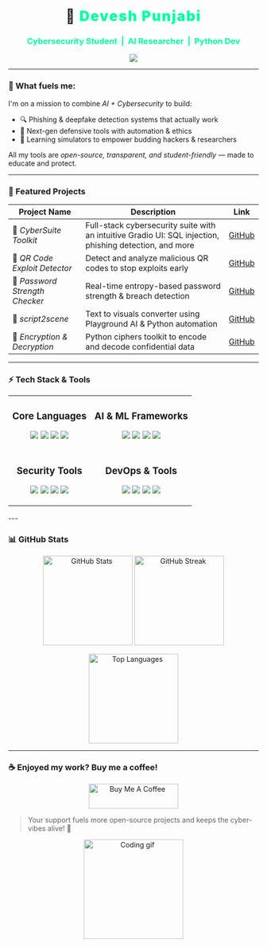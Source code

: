 <h1 align="center" style="font-weight: 900; letter-spacing: 2px;">
  👾 <span style="color:#00FFA3;">Devesh Punjabi</span>
</h1>

<h3 align="center" style="color:#00FFA3;">
  Cybersecurity Student &nbsp;|&nbsp; AI Researcher &nbsp;|&nbsp; Python Dev
</h3>

<p align="center">
  <img src="https://readme-typing-svg.demolab.com/?lines=Building%20AI%20against%20threats...;Scanning%20cyberspace...&font=Fira+Code&center=true&width=440&height=45&color=00FFAA&vCenter=true&size=22">
</p>


---

### 🧠 What fuels me:

I'm on a mission to combine *AI + Cybersecurity* to build:

- 🔍 Phishing & deepfake detection systems that actually work  
- 🔐 Next-gen defensive tools with automation & ethics  
- 🧪 Learning simulators to empower budding hackers & researchers  

All my tools are *open-source, transparent, and student-friendly* — made to educate and protect.

---

### 🚀 Featured Projects

| Project Name | Description | Link |
|--------------|-------------|------|
| 🚨 *CyberSuite Toolkit* | Full-stack cybersecurity suite with an intuitive Gradio UI: SQL injection, phishing detection, and more | [GitHub](https://github.com/deveshpujnabi/CyberSuite-Toolkit) |
| 🧬 *QR Code Exploit Detector* | Detect and analyze malicious QR codes to stop exploits early | [GitHub](https://github.com/deveshpujnabi/QR-Code-Exploit-Detector) |
| 🧰 *Password Strength Checker* | Real-time entropy-based password strength & breach detection | [GitHub](https://github.com/deveshpujnabi/Password-Strength-Checker) |
| 🎥 *script2scene* | Text to visuals converter using Playground AI & Python automation | [GitHub](https://github.com/deveshpujnabi/script2scene) |
| 🔐 *Encryption & Decryption* | Python ciphers toolkit to encode and decode confidential data | [GitHub](https://github.com/deveshpujnabi/encryption-and-decryption) |

---

### ⚡ Tech Stack & Tools

<table align="center"> <tr> <td align="center"> <h3>Core Languages</h3> <p> <img src="https://img.shields.io/badge/Python-3776AB?style=for-the-badge&logo=python&logoColor=white"/> <img src="https://img.shields.io/badge/Bash-4EAA25?style=for-the-badge&logo=gnu-bash&logoColor=white"/> <img src="https://img.shields.io/badge/SQL-4479A1?style=for-the-badge&logo=mysql&logoColor=white"/> <img src="https://img.shields.io/badge/JavaScript-F7DF1E?style=for-the-badge&logo=javascript&logoColor=black"/> </p> </td> <td align="center"> <h3>AI & ML Frameworks</h3> <p> <img src="https://img.shields.io/badge/PyTorch-EE4C2C?style=for-the-badge&logo=pytorch&logoColor=white"/> <img src="https://img.shields.io/badge/TensorFlow-FF6F00?style=for-the-badge&logo=tensorflow&logoColor=white"/> <img src="https://img.shields.io/badge/scikit--learn-F7931E?style=for-the-badge&logo=scikit-learn&logoColor=white"/> <img src="https://img.shields.io/badge/Gradio-F53900?style=for-the-badge&logo=gradio&logoColor=white"/> </p> </td> </tr> <tr> <td align="center"> <h3>Security Tools</h3> <p> <img src="https://img.shields.io/badge/Wireshark-1679A7?style=for-the-badge&logo=wireshark&logoColor=white"/> <img src="https://img.shields.io/badge/Metasploit-E34F26?style=for-the-badge&logo=metasploit&logoColor=white"/> <img src="https://img.shields.io/badge/Burp_Suite-FF6633?style=for-the-badge&logo=burp-suite&logoColor=white"/> <img src="https://img.shields.io/badge/Kali_Linux-557C94?style=for-the-badge&logo=kali-linux&logoColor=white"/> </p> </td> <td align="center"> <h3>DevOps & Tools</h3> <p> <img src="https://img.shields.io/badge/Git-F05032?style=for-the-badge&logo=git&logoColor=white"/> <img src="https://img.shields.io/badge/Docker-2496ED?style=for-the-badge&logo=docker&logoColor=white"/> <img src="https://img.shields.io/badge/VS_Code-007ACC?style=for-the-badge&logo=visual-studio-code&logoColor=white"/> <img src="https://img.shields.io/badge/Linux-FCC624?style=for-the-badge&logo=linux&logoColor=black"/> </p> </td> </tr> </table>
---

### 📊 GitHub Stats

<p align="center">
  <img src="https://github-readme-stats.vercel.app/api?username=deveshpunjabi&show_icons=true&theme=radical&bg_color=0D1117&title_color=00FFA3&icon_color=00FFA3&text_color=FFFFFF&border_color=00FFA3" alt="GitHub Stats" height="180"/>
  <img src="https://github-readme-streak-stats.herokuapp.com/?user=deveshpunjabi&theme=radical&background=0D1117&ring=00FFA3&fire=00FFA3&currStreakLabel=00FFA3&border=00FFA3" alt="GitHub Streak" height="180"/>
</p>
<p align="center">
  <img src="https://github-readme-stats.vercel.app/api/top-langs/?username=deveshpunjabi&layout=compact&theme=radical&bg_color=0D1117&title_color=00FFA3&text_color=FFFFFF&border_color=00FFA3" alt="Top Languages" height="180"/>
</p>

---

### ☕ Enjoyed my work? Buy me a coffee!

<p align="center">
  <a href="https://buymeacoffee.com/deveshpunjabi" target="_blank">
    <img src="https://cdn.buymeacoffee.com/buttons/v2/default-yellow.png" alt="Buy Me A Coffee" style="height: 50px; width: 180px;" />
  </a>
</p>

> Your support fuels more open-source projects and keeps the cyber-vibes alive! 🙌

<div align="center">
  <img src="https://media.giphy.com/media/ZEB6yFbLnhyQf7g3hn/giphy.gif" alt="Coding gif" width="200px" />
</div>
